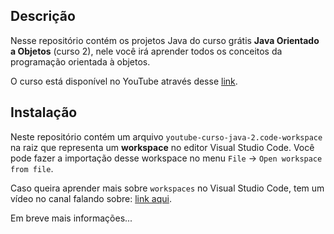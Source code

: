 ## Descrição

Nesse repositório contém os projetos Java do curso grátis **Java Orientado a Objetos** (curso 2), nele você irá aprender todos os conceitos da programação orientada à objetos.

O curso está disponível no YouTube através desse [link](https://www.youtube.com/playlist?list=PLGPluF_nhP9oNl6vAwapJNqkWA8_CxRuy).

## Instalação

Neste repositório contém um arquivo `youtube-curso-java-2.code-workspace` na raiz que representa um **workspace** no editor Visual Studio Code. Você pode fazer a importação desse workspace no menu `File` -> `Open workspace from file`.

Caso queira aprender mais sobre `workspaces` no Visual Studio Code, tem um vídeo no canal falando sobre:
[link aqui](https://www.youtube.com/watch?v=EP7qRe5FjPY).

Em breve mais informações...
